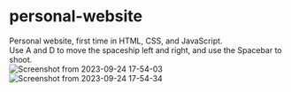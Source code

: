 # personal-website
Personal website, first time in HTML, CSS, and JavaScript. <br>
Use A and D to move the spaceship left and right, and use the Spacebar to shoot.<br>
![Screenshot from 2023-09-24 17-54-03](https://github.com/jackabald/personal-website/assets/106791028/5036b3e2-228f-40c5-9671-8a6e2ae96ad1)
![Screenshot from 2023-09-24 17-54-34](https://github.com/jackabald/personal-website/assets/106791028/24f335d6-4005-4984-ab91-0c07204f07aa)
